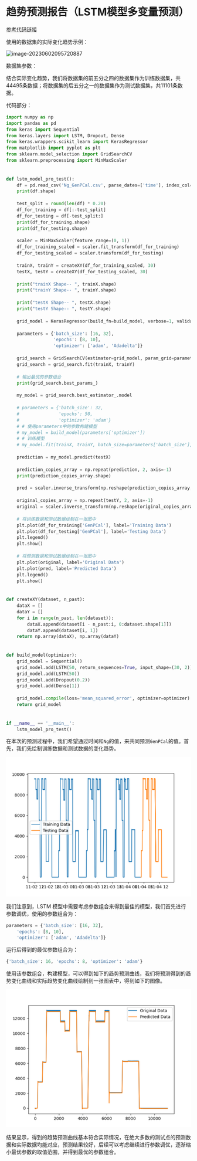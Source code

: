 # 趋势预测报告（LSTM模型多变量预测）

[参考代码链接](**https://github.com/xiao21wei/technology**)

使用的数据集的实际变化趋势示例：

![image-20230602095720887](C:\Users\86135\AppData\Roaming\Typora\typora-user-images\image-20230602095720887.png)


数据集参数：

结合实际变化趋势，我们将数据集的前五分之四的数据集作为训练数据集，共44495条数据；将数据集的后五分之一的数据集作为测试数据集，共11101条数据。

代码部分：

```python
import numpy as np
import pandas as pd
from keras import Sequential
from keras.layers import LSTM, Dropout, Dense
from keras.wrappers.scikit_learn import KerasRegressor
from matplotlib import pyplot as plt
from sklearn.model_selection import GridSearchCV
from sklearn.preprocessing import MinMaxScaler


def lstm_model_pro_test():
    df = pd.read_csv('Ng_GenPCal.csv', parse_dates=['time'], index_col=[0])
    print(df.shape)

    test_split = round(len(df) * 0.20)
    df_for_training = df[:-test_split]
    df_for_testing = df[-test_split:]
    print(df_for_training.shape)
    print(df_for_testing.shape)

    scaler = MinMaxScaler(feature_range=(0, 1))
    df_for_training_scaled = scaler.fit_transform(df_for_training)
    df_for_testing_scaled = scaler.transform(df_for_testing)

    trainX, trainY = createXY(df_for_training_scaled, 30)
    testX, testY = createXY(df_for_testing_scaled, 30)

    print("trainX Shape-- ", trainX.shape)
    print("trainY Shape-- ", trainY.shape)

    print("testX Shape-- ", testX.shape)
    print("testY Shape-- ", testY.shape)

    grid_model = KerasRegressor(build_fn=build_model, verbose=1, validation_data=(testX, testY))

    parameters = {'batch_size': [16, 32],
                  'epochs': [8, 10],
                  'optimizer': ['adam', 'Adadelta']}

    grid_search = GridSearchCV(estimator=grid_model, param_grid=parameters, cv=2)
    grid_search = grid_search.fit(trainX, trainY)

    # 输出最优的参数组合
    print(grid_search.best_params_)

    my_model = grid_search.best_estimator_.model

    # parameters = {'batch_size': 32,
    #               'epochs': 50,
    #               'optimizer': 'adam'}
    # # 使用parameters中的参数构建模型
    # my_model = build_model(parameters['optimizer'])
    # # 训练模型
    # my_model.fit(trainX, trainY, batch_size=parameters['batch_size'], epochs=parameters['epochs'], verbose=1, validation_data=(testX, testY))

    prediction = my_model.predict(testX)

    prediction_copies_array = np.repeat(prediction, 2, axis=-1)
    print(prediction_copies_array.shape)

    pred = scaler.inverse_transform(np.reshape(prediction_copies_array, (len(prediction), 2)))[:, 0]

    original_copies_array = np.repeat(testY, 2, axis=-1)
    original = scaler.inverse_transform(np.reshape(original_copies_array, (len(testY), 2)))[:, 0]

    # 将训练数据和测试数据绘制在一张图中
    plt.plot(df_for_training['GenPCal'], label='Training Data')
    plt.plot(df_for_testing['GenPCal'], label='Testing Data')
    plt.legend()
    plt.show()

    # 将预测数据和测试数据绘制在一张图中
    plt.plot(original, label='Original Data')
    plt.plot(pred, label='Predicted Data')
    plt.legend()
    plt.show()


def createXY(dataset, n_past):
    dataX = []
    dataY = []
    for i in range(n_past, len(dataset)):
        dataX.append(dataset[i - n_past:i, 0:dataset.shape[1]])
        dataY.append(dataset[i, 1])
    return np.array(dataX), np.array(dataY)


def build_model(optimizer):
    grid_model = Sequential()
    grid_model.add(LSTM(50, return_sequences=True, input_shape=(30, 2)))
    grid_model.add(LSTM(50))
    grid_model.add(Dropout(0.2))
    grid_model.add(Dense(1))

    grid_model.compile(loss='mean_squared_error', optimizer=optimizer)
    return grid_model


if __name__ == '__main__':
    lstm_model_pro_test()

```

在本次的预测过程中，我们希望通过时间和`Ng`的值，来共同预测`GenPCal`的值。首先，我们先绘制训练数据和测试数据的变化趋势。

![image-20230605141516931](趋势预测报告（LSTM模型多变量预测）.assets/image-20230605141516931.png)

我们注意到，LSTM 模型中需要考虑参数组合来得到最佳的模型，我们首先进行参数调优，使用的参数组合为：

```python
parameters = {'batch_size': [16, 32],
	'epochs': [8, 10],
	'optimizer': ['adam', 'Adadelta']}
```

运行后得到的最优参数组合为：

```python
{'batch_size': 16, 'epochs': 8, 'optimizer': 'adam'}
```

使用该参数组合，构建模型，可以得到如下的趋势预测曲线，我们将预测得到的趋势变化曲线和实际趋势变化曲线绘制到一张图表中，得到如下的图像。

![image-20230605141541250](趋势预测报告（LSTM模型多变量预测）.assets/image-20230605141541250.png)

结果显示，得到的趋势预测曲线基本符合实际情况，在绝大多数的测试点的预测数据和实际数据均能对应，预测结果较好，后续可以考虑继续进行参数调优，逐渐缩小最优参数的取值范围，并得到最优的参数组合。

